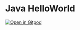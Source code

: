 # Java HelloWorld

[![Open in Gitpod](https://gitpod.io/button/open-in-gitpod.svg)](https://gitpod.io/#github.com/peterbb148/Javahelloworld)
